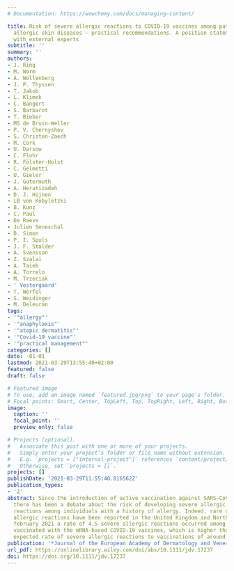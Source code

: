 ```yaml
---
# Documentation: https://wowchemy.com/docs/managing-content/

title: Risk of severe allergic reactions to COVID-19 vaccines among patients with
  allergic skin diseases – practical recommendations. A position statement of ETFAD
  with external experts
subtitle: ''
summary: ''
authors:
- J. Ring
- M. Worm
- A. Wollenberg
- J. P. Thyssen
- T. Jakob
- L. Klimek
- C. Bangert
- S. Barbarot
- T. Bieber
- MS de Bruin‐Weller
- P. V. Chernyshov
- S. Christen‐Zaech
- M. Cork
- U. Darsow
- C. Flohr
- R. Fölster‐Holst
- C. Gelmetti
- U. Gieler
- J. Gutermuth
- A. Heratizadeh
- D. J. Hijnen
- LB von Kobyletzki
- B. Kunz
- C. Paul
- De Raeve
- Julien Seneschal
- D. Simon
- P. I. Spuls
- J. F. Stalder
- A. Svensson
- Z. Szalai
- A. Taieb
- A. Torrelo
- M. Trzeciak
- ' Vestergaard'
- T. Werfel
- S. Weidinger
- M. Deleuran
tags:
- '"allergy"'
- '"anaphylaxis"'
- '"atopic dermatitis"'
- '"Covid-19 vaccine"'
- '"practical management"'
categories: []
date: -01-01
lastmod: 2021-03-29T13:55:40+02:00
featured: false
draft: false

# Featured image
# To use, add an image named `featured.jpg/png` to your page's folder.
# Focal points: Smart, Center, TopLeft, Top, TopRight, Left, Right, BottomLeft, Bottom, BottomRight.
image:
  caption: ''
  focal_point: ''
  preview_only: false

# Projects (optional).
#   Associate this post with one or more of your projects.
#   Simply enter your project's folder or file name without extension.
#   E.g. `projects = ["internal-project"]` references `content/project/deep-learning/index.md`.
#   Otherwise, set `projects = []`.
projects: []
publishDate: '2021-03-29T11:55:40.816562Z'
publication_types:
- '2'
abstract: Since the introduction of active vaccination against SARS-CoV-2 infection,
  there has been a debate about the risk of developing severe allergic or anaphylactic
  reactions among individuals with a history of allergy. Indeed, rare cases of severe
  allergic reactions have been reported in the United Kingdom and North America. By
  february 2021 a rate of 4,5 severe allergic reactions occurred among 1 million patients
  vaccinated with the mRNA-based COVID-19 vaccines, which is higher than the generally
  expected rate of severe allergic reactions to vaccinations of around 1 in 1 million.
publication: '*Journal of the European Academy of Dermatology and Venereology*'
url_pdf: https://onlinelibrary.wiley.com/doi/abs/10.1111/jdv.17237
doi: https://doi.org/10.1111/jdv.17237
---
```

